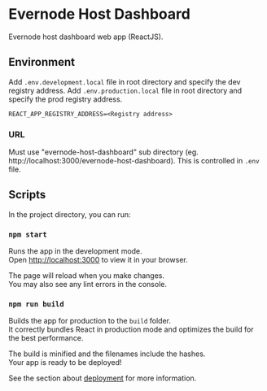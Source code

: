 # Evernode Host Dashboard
Evernode host dashboard web app (ReactJS).

## Environment
Add `.env.development.local` file in root directory and specify the dev registry address.
Add `.env.production.local` file in root directory and specify the prod registry address.
```
REACT_APP_REGISTRY_ADDRESS=<Registry address>
```

### URL
Must use "evernode-host-dashboard" sub directory (eg. http://localhost:3000/evernode-host-dashboard). This is controlled in `.env` file.

## Scripts

In the project directory, you can run:

### `npm start`

Runs the app in the development mode.\
Open [http://localhost:3000](http://localhost:3000) to view it in your browser.

The page will reload when you make changes.\
You may also see any lint errors in the console.

### `npm run build`

Builds the app for production to the `build` folder.\
It correctly bundles React in production mode and optimizes the build for the best performance.

The build is minified and the filenames include the hashes.\
Your app is ready to be deployed!

See the section about [deployment](https://facebook.github.io/create-react-app/docs/deployment) for more information.
